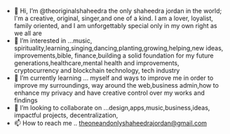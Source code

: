 - 👋 Hi, I’m @theoriginalshaheedra the only shaheedra jordan in the world; I'm a creative, original, singer,and one of a kind. I am a lover, loyalist, family oriented, and I am unforgettably special only in my own right as we all are
- 👀 I’m interested in ...music, spirituality,learning,singing,dancing,planting,growing,helping,new ideas, improvements,bible, finance,building a solid foundation for my future generations,healthcare,mental health and improvements, cryptocurrency and blockchain technology, tech industry 
- 🌱 I’m currently learning ... myself and ways to improve me in order to improve my surroundings, way around the web,business admin,how to enhance my privacy and have creative control over my works and findings 
- 💞️ I’m looking to collaborate on ...design,apps,music,business,ideas, impactful projects, decentralization, 
- 📫 How to reach me .. theoneandonlyshaheedrajordan@gmail.com


<!---
theoriginalshaheedra/theoriginalshaheedra is a ✨ special ✨ repository because its `README.md` (this file) appears on your GitHub profile.
You can click the Preview link to take a look at your changes.
--->
